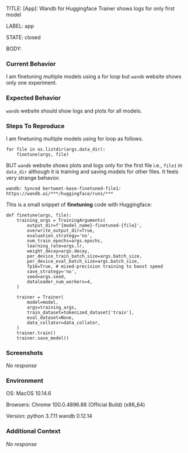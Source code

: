 TITLE:
[App]: Wandb for Huggingface Trainer shows logs for only first model

LABEL:
app

STATE:
closed

BODY:
### Current Behavior

I am finetuning multiple models using a for loop but `wandb` website shows only one experiment.

### Expected Behavior

`wandb` website should show logs and plots for all models.

### Steps To Reproduce

I am finetuning multiple models using for loop as follows. 

```
for file in os.listdir(args.data_dir):
    finetune(args, file)
```

BUT `wandb` website shows plots and logs only for the first file i.e., `file1` in `data_dir` although it is training and saving models for other files. It feels very strange behavior.

```
wandb: Synced bertweet-base-finetuned-file1: https://wandb.ai/***/huggingface/runs/***
```

This is a small snippet of **finetuning** code with Huggingface:
```
def finetune(args, file):
    training_args = TrainingArguments(
        output_dir=f'{model_name}-finetuned-{file}',
        overwrite_output_dir=True,
        evaluation_strategy='no',
        num_train_epochs=args.epochs,
        learning_rate=args.lr,
        weight_decay=args.decay,
        per_device_train_batch_size=args.batch_size,
        per_device_eval_batch_size=args.batch_size,
        fp16=True, # mixed-precision training to boost speed
        save_strategy='no',
        seed=args.seed,
        dataloader_num_workers=4,
    )

    trainer = Trainer(
        model=model,
        args=training_args,
        train_dataset=tokenized_dataset['train'],
        eval_dataset=None,
        data_collator=data_collator,
    )
    trainer.train()
    trainer.save_model()
```

### Screenshots

_No response_

### Environment

OS: MacOS 10.14.6

Browsers: Chrome 100.0.4896.88 (Official Build) (x86_64)

Version:
python 3.7.11
wandb 0.12.14


### Additional Context

_No response_

